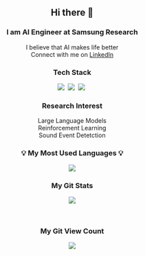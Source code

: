 <h2 align="center"> Hi there 👋</h2>
<h3 align="center">I am AI Engineer at Samsung Research </h3>
<p align="center">
I believe that AI makes life better<br/>
Connect with me on <a href="https://www.linkedin.com/in/jiwon-kim-04839b229/">LinkedIn</a>

<br/>
</p>
<h3 align="center"> Tech Stack </h3>
<p align="center">
  <img src="https://img.shields.io/badge/python-ffb13b?style=flat&logo=python&logoColor=white"/></a>&nbsp 
  <img src="https://img.shields.io/badge/pytorch-005571?style=flat&logo=pytorch&logoColor=white"/></a>&nbsp
  <img src="https://img.shields.io/badge/docker-11B48A?style=flat&logo=docker&logoColor=white"/></a>&nbsp
  <br>
</p>
<h3 align="center"> Research Interest </h3>
<p align="center">
  Large Language Models <br/>
  Reinforcement Learning <br/>
  Sound Event Detetction <br/>
</p>
  

<h3 align="center">💡 My Most Used Languages 💡</h3>
<p align="center">
  <a href="https://github.com/VEOjiwon">
    <img align="center" src="https://github-readme-stats.vercel.app/api/top-langs/?username=VEOjiwon&layout=compact&show_icons=$true&show_owner=$true&hide_title=$false&theme=$nord" />
  </a>
</p>
<h3 align="center"> My Git Stats </h3>
<p align="center">
  <a href="https://github.com/VEOjiwon">
    <img align="center" src="https://github-readme-stats.vercel.app/api?username=VEOjiwon&hide=contribs,prs&hide_title=true&show_icons=true&include_all_commits=true&theme=nord" />
  </a>
</p>

<br>
<h3 align="center"> My Git View Count </h3>
<p align="center">
<!-- Git View Count -->
<a href="https://hits.seeyoufarm.com"><img src="https://hits.seeyoufarm.com/api/count/incr/badge.svg?url=https%3A%2F%2Fgithub.com%2FVEOjiwon%2Fhit-counter&count_bg=%2379C83D&title_bg=%23555555&icon=apple.svg&icon_color=%23E7E7E7&title=&edge_flat=true"/></a>
</p>
